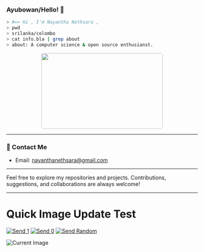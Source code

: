 ### Ayubowan/Hello! 👋

```bash
> #=> Hi , I'm Nayantha Nethsara ,
> pwd
> srilanka/colombo
> cat info.bla | grep about
> about: A computer science & open source enthusianst.
```

<p align="center">
  <img src = "https://media4.giphy.com/media/hq7O4BvUNmjLicWaST/giphy.gif?cid=ecf05e47pxsc80ubn0smax3q06ty9yb6z1l4bznk61o1gyf1&rid=giphy.gif&ct=g" width = "320" height = "200" style="border-radius:5px;"/>
  
  <br/>
</p>

---

### 📧 Contact Me

- Email: [nayanthanethsara@gmail.com](mailto:nayanthanethsara@gmail.com)

---

Feel free to explore my repositories and projects. Contributions, suggestions, and collaborations are always welcome!

---
# Quick Image Update Test

[![Send 1](https://img.shields.io/badge/Send-1-blue)](https://minesweeper-git-backend.vercel.app/api/click?value=1)
[![Send 0](https://img.shields.io/badge/Send-0-green)](https://minesweeper-git-backend.vercel.app/api/click?value=2)
[![Send Random](https://img.shields.io/badge/Send-Random-orange)](https://minesweeper-git-backend.vercel.app/api/click?value=10)

![Current Image](https://minesweeper-git-backend.vercel.app/api/img)
